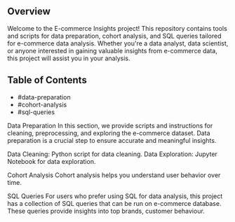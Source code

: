 

## Overview

Welcome to the E-commerce Insights project! This repository contains tools and scripts for data preparation, cohort analysis, and SQL queries tailored for e-commerce data analysis. Whether you're a data analyst, data scientist, or anyone interested in gaining valuable insights from e-commerce data, this project will assist you in your analysis.

## Table of Contents


- #data-preparation
- #cohort-analysis
- #sql-queries


Data Preparation
In this section, we provide scripts and instructions for cleaning, preprocessing, and exploring the e-commerce dataset. Data preparation is a crucial step to ensure accurate and meaningful insights.

Data Cleaning: Python script for data cleaning.
Data Exploration: Jupyter Notebook for data exploration.

Cohort Analysis
Cohort analysis helps you understand user behavior over time.

SQL Queries
For users who prefer using SQL for data analysis, this project has a collection of SQL queries that can be run on  e-commerce database. These queries provide insights into top brands, customer behaviour.








